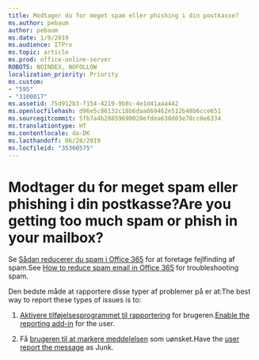 ```yaml
---
title: Modtager du for meget spam eller phishing i din postkasse?
ms.author: pebaum
author: pebaum
ms.date: 1/9/2019
ms.audience: ITPro
ms.topic: article
ms.prod: office-online-server
ROBOTS: NOINDEX, NOFOLLOW
localization_priority: Priority
ms.custom:
- "595"
- "3100017"
ms.assetid: 75d912b3-f154-4219-9b8c-4e1d41aaa442
ms.openlocfilehash: d96e5c86132c18b6daa669462e512b48b6cce651
ms.sourcegitcommit: 5fb7a4b28859690020efdea630d03e70cc0e6334
ms.translationtype: HT
ms.contentlocale: da-DK
ms.lasthandoff: 06/28/2019
ms.locfileid: "35360575"
---
```

# <a name="are-you-getting-too-much-spam-or-phish-in-your-mailbox"></a><span data-ttu-id="be1e2-102">Modtager du for meget spam eller phishing i din postkasse?</span><span class="sxs-lookup"><span data-stu-id="be1e2-102">Are you getting too much spam or phish in your mailbox?</span></span>

<span data-ttu-id="be1e2-103">Se [Sådan reducerer du spam i Office 365](https://docs.microsoft.com/office365/securitycompliance/reduce-spam-email) for at foretage fejlfinding af spam.</span><span class="sxs-lookup"><span data-stu-id="be1e2-103">See [How to reduce spam email in Office 365](https://docs.microsoft.com/office365/securitycompliance/reduce-spam-email) for troubleshooting spam.</span></span>
  
<span data-ttu-id="be1e2-104">Den bedste måde at rapportere disse typer af problemer på er at:</span><span class="sxs-lookup"><span data-stu-id="be1e2-104">The best way to report these types of issues is to:</span></span>
  
1. <span data-ttu-id="be1e2-105">[Aktivere tilføjelsesprogrammet til rapportering](https://docs.microsoft.com/office365/securitycompliance/enable-the-report-message-add-in) for brugeren.</span><span class="sxs-lookup"><span data-stu-id="be1e2-105">[Enable the reporting add-in](https://docs.microsoft.com/office365/securitycompliance/enable-the-report-message-add-in) for the user.</span></span>

2. <span data-ttu-id="be1e2-106">Få [brugeren til at markere meddelelsen](https://support.office.com/article/b5caa9f1-cdf3-4443-af8c-ff724ea719d2) som uønsket.</span><span class="sxs-lookup"><span data-stu-id="be1e2-106">Have the [user report the message](https://support.office.com/article/b5caa9f1-cdf3-4443-af8c-ff724ea719d2) as Junk.</span></span>
